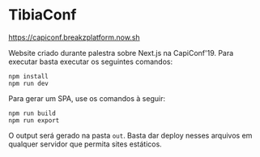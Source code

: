 # TibiaConf
https://capiconf.breakzplatform.now.sh

Website criado durante palestra sobre Next.js na CapiConf'19. Para executar basta executar os seguintes comandos:

```
npm install
npm run dev
```

Para gerar um SPA, use os comandos à seguir:

```
npm run build
npm run export
```
O output será gerado na pasta `out`. Basta dar deploy nesses arquivos em qualquer servidor que permita sites estáticos.
